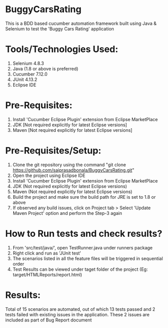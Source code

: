 # BuggyCarsRating
This is a BDD based cucumber automation framework built using Java & Selenium to test the 'Buggy Cars Rating' application

# Tools/Technologies Used:
1. Selenium 4.8.3
2. Java (1.8 or above is preferred)
3. Cucumber 7.12.0
4. JUnit 4.13.2
5. Eclipse IDE 

# Pre-Requisites:
1. Install 'Cucumber Eclipse Plugin' extension from Eclipse MarketPlace
2. JDK [Not required explicitly for latest Eclipse versions]
3. Maven [Not required explicitly for latest Eclipse versions]

# Pre-Requisites/Setup:
1. Clone the git repository using the command "git clone https://github.com/saiprasadbonala/BuggyCarsRating.git"
2. Open the project using Eclipse IDE
3. Install 'Cucumber Eclipse Plugin' extension from Eclipse MarketPlace
4. JDK (Not required explicitly for latest Eclipse versions)
5. Maven (Not required explicitly for latest Eclipse versions)
6. Build the project and make sure the build path for JRE is set to 1.8 or above
7. If observed any build issues, click on Project tab > Select 'Update Maven Project' option and perform the Step-3 again

# How to Run tests and check results?
1. From 'src/test/java/', open TestRunner.java under runners package
2. Right click and run as 'JUnit test'
3. The scenarios listed in all the feature files will be triggered in sequential order
4. Test Results can be viewed under taget folder of the project (Eg: target/HTMLReports/report.html)

# Results: 
Total of 15 scenarios are automated, out of which 13 tests passed and 2 tests failed with existing issues in the application. These 2 issues are included as part of Bug Report document

